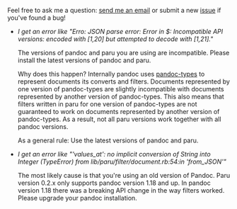 Feel free to ask me a question: [send me an email](mailto:Huub@heerdebeer.org)
or submit a new [issue](https://github.com/htdebeer/paru/issues) if you've
found a bug! 

-   *I get an error like "Erro: JSON parse error: Error in $: Incompatible API
    versions: encoded with [1,20] but attempted to decode with [1,21]."*

    The versions of pandoc and paru you are using are incompatible. Please
    install the latest versions of pandoc and paru.

    Why does this happen? Internally pandoc uses
    [pandoc-types](https://hackage.haskell.org/package/pandoc-types) to
    represent documents its converts and filters. Documents represented by one
    version of pandoc-types are slightly incompatible with documents
    represented by another version of pandoc-types. This also means that filters
    written in paru for one version of pandoc-types are not guaranteed to work
    on documents represented by another version of pandoc-types. As a result,
    not all paru versions work together with all pandoc versions.

    As a general rule: Use the latest versions of pandoc and paru.

-   *I get an error like "'values_at': no implicit conversion of String into
    Integer (TypeError) from lib/paru/filter/document.rb:54:in 'from_JSON'"*

    The most likely cause is that you're using an old version of Pandoc. Paru
    version 0.2.x only supports pandoc version 1.18 and up. In pandoc version
    1.18 there was a breaking API change in the way filters worked. Please
    upgrade your pandoc installation.
